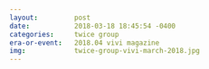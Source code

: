 ```yaml
---
layout:         post
date:           2018-03-18 18:45:54 -0400
categories:     twice group
era-or-event:   2018.04 vivi magazine
img:            twice-group-vivi-march-2018.jpg
---
```


